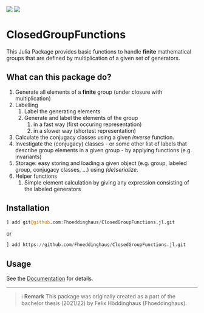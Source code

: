 ![](https://img.shields.io/badge/julia-v1.6.0-blue)  [![](https://img.shields.io/badge/docs-stable-blue.svg)](https://fhoeddinghaus.github.io/ClosedGroupFunctions.jl)

# ClosedGroupFunctions

This Julia Package provides basic functions to handle **finite** mathematical groups that are defined by multiplication of a given set of generators.

## What can this package do?
1. Generate all elements of a **finite** group (under closure with multiplication)
2. Labelling
   1. Label the generating elements
   2. Generate and label the elements of the group
      1. in a fast way (first occuring representation)
      2. in a slower way (shortest representation)
3. Calculate the conjugacy classes using a given *inverse* function.
4. Investigate the (conjugacy) classes - or some other list of labels that describe group elements in a given group - by applying functions (e.g. invariants)
5. Storage: easy storing and loading a given object (e.g. group, labeled group, conjugacy classes, ...) using *(de)serialize*.
6. Helper functions
   1. Simple element calculation by giving any expression consisting of the labeled generators


## Installation
```julia
] add git@github.com:Fhoeddinghaus/ClosedGroupFunctions.jl.git
```

or 
```julia
] add https://github.com/Fhoeddinghaus/ClosedGroupFunctions.jl.git
```

## Usage
See the [Documentation](https://fhoeddinghaus.github.io/ClosedGroupFunctions.jl/) for details.


___
> :information_source: **Remark**
> This package was originally created as a part of the bachelor thesis (2021/22) by Felix Höddinghaus (Fhoeddinghaus).
